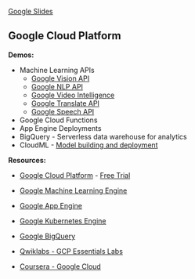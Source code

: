 
[Google Slides](https://docs.google.com/presentation/d/1avRm-Ezi4Zj4GiAMR55OgfWN13C7pnvWy6Ck4kya7zQ/edit#slide=id.p2)

## Google Cloud Platform

**Demos:**

* Machine Learning APIs
  * [Google Vision API](https://cloud.google.com/vision/)
  * [Google NLP API](https://cloud.google.com/natural-language/)
  * [Google Video Intelligence](https://cloud.google.com/video-intelligence/)
  * [Google Translate API](https://cloud.google.com/translate/docs/)
  * [Google Speech API](https://cloud.google.com/speech-to-text/)
* Google Cloud Functions
* App Engine Deployments
* BigQuery - Serverless data warehouse for analytics
* CloudML - [Model building and deployment](https://github.com/zaratsian/ML-Model-Deployment/tree/master/sklearn_nfl)

**Resources:**

* [Google Cloud Platform](https://console.cloud.google.com/) - [Free Trial](https://console.cloud.google.com/freetrial)
* [Google Machine Learning Engine](https://cloud.google.com/ml-engine/docs/)
* [Google App Engine](https://cloud.google.com/appengine/)
* [Google Kubernetes Engine](https://cloud.google.com/kubernetes-engine/)
* [Google BigQuery](https://cloud.google.com/bigquery/docs/)

* [Qwiklabs - GCP Essentials Labs](https://www.qwiklabs.com/quests/23?locale=en)
* [Coursera - Google Cloud](https://www.coursera.org/googlecloud)
